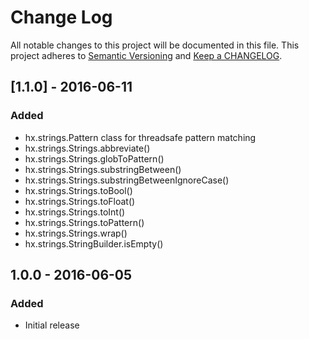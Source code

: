 # Change Log
All notable changes to this project will be documented in this file.
This project adheres to [Semantic Versioning](http://semver.org/) and
[Keep a CHANGELOG](http://keepachangelog.com/).

## [1.1.0] - 2016-06-11
### Added
- hx.strings.Pattern class for threadsafe pattern matching
- hx.strings.Strings.abbreviate()
- hx.strings.Strings.globToPattern()
- hx.strings.Strings.substringBetween()
- hx.strings.Strings.substringBetweenIgnoreCase()
- hx.strings.Strings.toBool()
- hx.strings.Strings.toFloat()
- hx.strings.Strings.toInt()
- hx.strings.Strings.toPattern()
- hx.strings.Strings.wrap()
- hx.strings.StringBuilder.isEmpty()

## 1.0.0 - 2016-06-05
### Added
- Initial release
